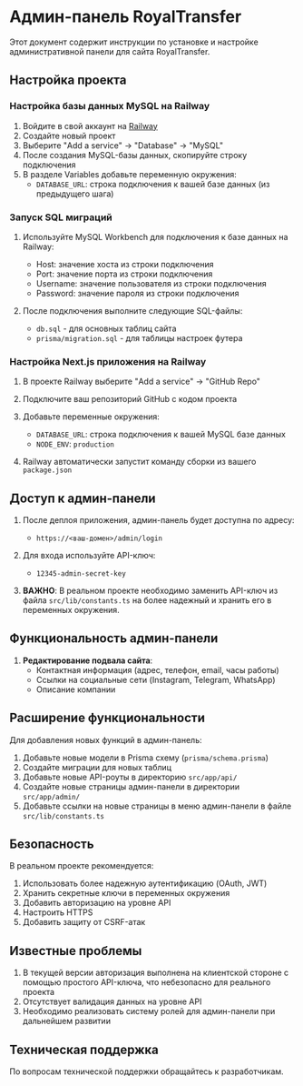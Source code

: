 # Админ-панель RoyalTransfer

Этот документ содержит инструкции по установке и настройке административной панели для сайта RoyalTransfer.

## Настройка проекта

### Настройка базы данных MySQL на Railway

1. Войдите в свой аккаунт на [Railway](https://railway.app/)
2. Создайте новый проект
3. Выберите "Add a service" → "Database" → "MySQL"
4. После создания MySQL-базы данных, скопируйте строку подключения
5. В разделе Variables добавьте переменную окружения:
   - `DATABASE_URL`: строка подключения к вашей базе данных (из предыдущего шага)

### Запуск SQL миграций

1. Используйте MySQL Workbench для подключения к базе данных на Railway:
   - Host: значение хоста из строки подключения
   - Port: значение порта из строки подключения
   - Username: значение пользователя из строки подключения
   - Password: значение пароля из строки подключения

2. После подключения выполните следующие SQL-файлы:
   - `db.sql` - для основных таблиц сайта
   - `prisma/migration.sql` - для таблицы настроек футера

### Настройка Next.js приложения на Railway

1. В проекте Railway выберите "Add a service" → "GitHub Repo"
2. Подключите ваш репозиторий GitHub с кодом проекта
3. Добавьте переменные окружения:
   - `DATABASE_URL`: строка подключения к вашей MySQL базе данных
   - `NODE_ENV`: `production`

4. Railway автоматически запустит команду сборки из вашего `package.json`

## Доступ к админ-панели

1. После деплоя приложения, админ-панель будет доступна по адресу:
   - `https://<ваш-домен>/admin/login`

2. Для входа используйте API-ключ:
   - `12345-admin-secret-key`

3. **ВАЖНО**: В реальном проекте необходимо заменить API-ключ из файла `src/lib/constants.ts` на более надежный и хранить его в переменных окружения.

## Функциональность админ-панели

1. **Редактирование подвала сайта**:
   - Контактная информация (адрес, телефон, email, часы работы)
   - Ссылки на социальные сети (Instagram, Telegram, WhatsApp)
   - Описание компании

## Расширение функциональности

Для добавления новых функций в админ-панель:

1. Добавьте новые модели в Prisma схему (`prisma/schema.prisma`)
2. Создайте миграции для новых таблиц
3. Добавьте новые API-роуты в директорию `src/app/api/`
4. Создайте новые страницы админ-панели в директории `src/app/admin/`
5. Добавьте ссылки на новые страницы в меню админ-панели в файле `src/lib/constants.ts`

## Безопасность

В реальном проекте рекомендуется:

1. Использовать более надежную аутентификацию (OAuth, JWT)
2. Хранить секретные ключи в переменных окружения
3. Добавить авторизацию на уровне API
4. Настроить HTTPS
5. Добавить защиту от CSRF-атак

## Известные проблемы

1. В текущей версии авторизация выполнена на клиентской стороне с помощью простого API-ключа, что небезопасно для реального проекта
2. Отсутствует валидация данных на уровне API
3. Необходимо реализовать систему ролей для админ-панели при дальнейшем развитии

## Техническая поддержка

По вопросам технической поддержки обращайтесь к разработчикам.
